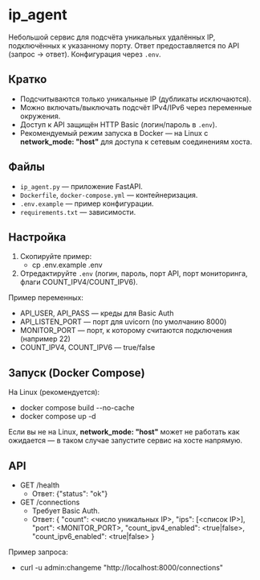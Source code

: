 # ip_agent

Небольшой сервис для подсчёта уникальных удалённых IP, подключённых к указанному порту. Ответ предоставляется по API (запрос → ответ). Конфигурация через `.env`.

## Кратко
- Подсчитываются только уникальные IP (дубликаты исключаются).
- Можно включать/выключать подсчёт IPv4/IPv6 через переменные окружения.
- Доступ к API защищён HTTP Basic (логин/пароль в `.env`).
- Рекомендуемый режим запуска в Docker — на Linux с __network_mode: "host"__ для доступа к сетевым соединениям хоста.

## Файлы
- `ip_agent.py` — приложение FastAPI.
- `Dockerfile`, `docker-compose.yml` — контейнеризация.
- `.env.example` — пример конфигурации.
- `requirements.txt` — зависимости.

## Настройка
1. Скопируйте пример:
   - cp .env.example .env
2. Отредактируйте `.env` (логин, пароль, порт API, порт мониторинга, флаги COUNT_IPV4/COUNT_IPV6).

Пример переменных:
- API_USER, API_PASS — креды для Basic Auth
- API_LISTEN_PORT — порт для uvicorn (по умолчанию 8000)
- MONITOR_PORT — порт, к которому считаются подключения (например 22)
- COUNT_IPV4, COUNT_IPV6 — true/false

## Запуск (Docker Compose)
На Linux (рекомендуется):
- docker compose build --no-cache
- docker compose up -d

Если вы не на Linux, __network_mode: "host"__ может не работать как ожидается — в таком случае запустите сервис на хосте напрямую.

## API
- GET /health
  - Ответ: {"status": "ok"}
- GET /connections
  - Требует Basic Auth.
  - Ответ:
    {
      "count": <число уникальных IP>,
      "ips": [<список IP>],
      "port": <MONITOR_PORT>,
      "count_ipv4_enabled": <true|false>,
      "count_ipv6_enabled": <true|false>
    }

Пример запроса:
- curl -u admin:changeme "http://localhost:8000/connections"
